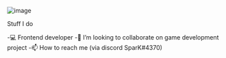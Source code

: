 
![image](https://user-images.githubusercontent.com/92668831/161080289-05953d62-4371-446f-9572-24b2c66eb132.png)

Stuff I do

-💻 Frontend developer
-💞️ I’m looking to collaborate on game development project
-📫 How to reach me (via discord SparK#4370)








